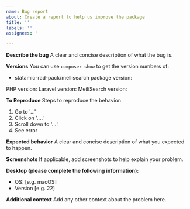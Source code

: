 ```yaml
---
name: Bug report
about: Create a report to help us improve the package
title: ''
labels: ''
assignees: ''

---
```


**Describe the bug**
A clear and concise description of what the bug is.

**Versions**
You can use `composer show` to get the version numbers of:
- statamic-rad-pack/mellisearch package version:

PHP version:
Laravel version:
MeiliSearch version:

**To Reproduce**
Steps to reproduce the behavior:
1. Go to '...'
2. Click on '....'
3. Scroll down to '....'
4. See error

**Expected behavior**
A clear and concise description of what you expected to happen.

**Screenshots**
If applicable, add screenshots to help explain your problem.

**Desktop (please complete the following information):**
- OS: [e.g. macOS]
- Version [e.g. 22]

**Additional context**
Add any other context about the problem here.
